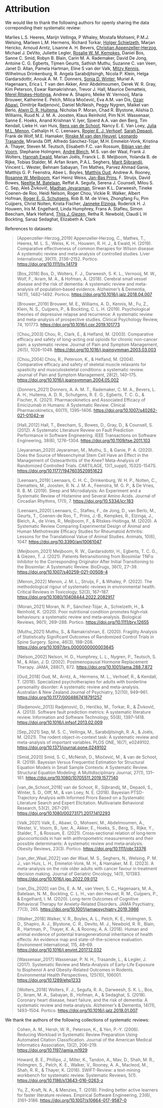 # Attribution

We would like to thank the following authors for openly sharing the data correponding their systematic review:

Marlies L.S. Heeres, Marijn Vellinga, P Whaley, Mostafa Mohseni, P.M.J. Welsing, Marleen L.M. Hermens, Richard Torkar, [Holger Schielzeth](https://orcid.org/0000-0002-9124-2261), Marjan Hericko, Arnoud Arntz, Lisanne A. H. Bevers, [Christian Appenzeller-Herzog](https://orcid.org/0000-0001-7430-294X), Michael J. DeVito, Juliette Legler, [Rosalie W. M. Kempkes](https://orcid.org/0000-0002-6232-5295), Daniel Bos, Sanne C. Smid, Robyn B. Blain, Carin M. A. Rademaker, David De Jong, Antoine C. G. Egberts, Tijmen Geurts, Sathish Muthu, Suzanne C. van Veen, Janet D. Allan, Pamela Hartman, Eline S van der Valk, [Mitzy Kennis](https://orcid.org/0000-0002-0729-6436), Wilhelmus Drinkenburg, R. Angela Sarabdjitsingh, Nicola P. Klein, Helga Gardarsdottir, Anouk A. M. T. Donners, [Sonja D. Winter](https://orcid.org/0000-0002-2203-002X), Muriel A. Hagenaars, Erica L T van den Akker, Amir Abdelmoumen, Derek W. R. Gray, Kim Peterson, Eswar Ramakrishnan, Trevor J. Hall, Maurice Dematteis, [Merel Ritskes-Hoitinga](https://orcid.org/0000-0001-5315-284X), Andrew A. Shapiro, Meike W. Vernooij, Maria Brouwer, Katherine E. Pelch, Milica Miočević, Eva A.M. van Dis, [Ozair Abawi](https://orcid.org/0000-0002-1343-6562), Dimitrije Radjenović, Daniel McNeish, Peggy Nygren, Maikel van Berlo, [Alwin D. R. Huitema](https://orcid.org/0000-0003-1939-4639), Nicholas P. Moran, Chad R. Blystone, Alishia D. Williams, Ruud N. J. M. A. Joosten, Klaus Reinhold, Pim N.H. Wassenaar, Sanne E. Hoeks, Anand Krishnan V. Iyer, Sjoerd A.A. van den Berg, Tim Kendall, Lieke H. van Huis, [Rens van de Schoot](https://orcid.org/0000-0001-7736-2091), Nancy E. E. Van Loey, [Julia M.L. Menon](https://orcid.org/0000-0002-3467-1908), Cathalijn H. C. Leenaars, [Rogier E. J. Verhoef](https://orcid.org/0000-0002-0876-1926), [Sarah Depaoli](https://orcid.org/0000-0002-1277-0462), Frank de Wolf, M.E. Hamaker, [Rinske M van den Heuvel](https://orcid.org/0000-0002-3835-4686), [Leonardo Trasande](https://orcid.org/0000-0002-1928-597X), Miranda Olff, Alfredo Sánchez-Tójar, M.H. Emmelot-Vonk, Kristina A. Thayer, Steven M. Teutsch, Elisabeth F.C. van Rossum, [Bibian van der Voorn](https://orcid.org/0000-0003-1299-0067), Stephanie Holmgren, [André Bleich](https://orcid.org/0000-0002-3438-0254), M.S. van der Waal, Frank J. Wolters, [Hannah Ewald](https://orcid.org/0000-0002-5081-1093), Marian Joëls, Franck L. B. Meijboom, Yolanda B. de Rijke, Tobias Stalder, M. Arfan Ikram, P.A.L. Seghers, [Marit Sijbrandij](https://orcid.org/0000-0001-5430-9810), Vincent L. Wester, Behnam Sabayan, Tim Mathes, Parvez Ahmad Ganie, Matthijs G. P. Feenstra, Abee L. Boyles, [Matthijs Oud](https://orcid.org/0000-0001-8194-3614), Andrew A. Rooney, [Rosanne W. Meijboom](https://orcid.org/0000-0002-7370-0695), Karl Heinz Weiss, [Jan-Bas Prins](https://orcid.org/0000-0002-1831-8522), F. Struijs, David Bowes, [Neeltje M. Batelaan](https://orcid.org/0000-0001-6444-3781), Reffat A. Segufa, Serena J. Counsell, Milou S. C. Sep, Aleš Živkovič, [Madhan Jeyaraman](https://orcid.org/0000-0002-9045-9493), Sirwan K.L. Darweesh, Tineke Coenen-de Roo, Heidi Nelson, Roger Chou, Vickie R. Walker, Albert Hofman, [Roger E. G. Schutgens](https://orcid.org/0000-0002-2762-6033), Rob B. M. de Vries, Zhongfang Fu, Pim Cuijpers, Christ Nolten, Krista Fischer, [Janneke Elzinga](https://orcid.org/0000-0002-4819-9499), Roderick H. J. Houwen, Iris M. Engelhard, Linda Humphrey, Frans A. Stafleu, Simon Beecham, Mark Helfand, [Thijs J. Giezen](https://orcid.org/0000-0002-4087-033X), Retha R. Newbold, Claudi L H Bockting, Sanaz Sedaghat, Elizabeth A. Clark 


References to datasets:

> [Appenzeller-Herzog_2019] Appenzeller‐Herzog, C., Mathes, T., Heeres, M. L. S., Weiss, K. H., Houwen, R. H. J., & Ewald, H. (2019). Comparative effectiveness of common therapies for Wilson disease: A systematic review and meta‐analysis of controlled studies. Liver International, 39(11), 2136–2152. Portico. https://doi.org/10.1111/liv.14179

> [Bos_2018] Bos, D., Wolters, F. J., Darweesh, S. K. L., Vernooij, M. W., Wolf, F., Ikram, M. A., & Hofman, A. (2018). Cerebral small vessel disease and the risk of dementia: A systematic review and meta‐analysis of population‐based evidence. Alzheimer’s &amp; Dementia, 14(11), 1482–1492. Portico. https://doi.org/10.1016/j.jalz.2018.04.007

> [Brouwer_2019] Brouwer, M. E., Williams, A. D., Kennis, M., Fu, Z., Klein, N. S., Cuijpers, P., & Bockting, C. L. H. (2019). Psychological theories of depressive relapse and recurrence: A systematic review and meta-analysis of prospective studies. Clinical Psychology Review, 74, 101773. https://doi.org/10.1016/j.cpr.2019.101773

> [Chou_2003] Chou, R., Clark, E., & Helfand, M. (2003). Comparative efficacy and safety of long-acting oral opioids for chronic non-cancer pain: a systematic review. Journal of Pain and Symptom Management, 26(5), 1026–1048. https://doi.org/10.1016/j.jpainsymman.2003.03.003

> [Chou_2004] Chou, R., Peterson, K., & Helfand, M. (2004). Comparative efficacy and safety of skeletal muscle relaxants for spasticity and musculoskeletal conditions: a systematic review. Journal of Pain and Symptom Management, 28(2), 140–175. https://doi.org/10.1016/j.jpainsymman.2004.05.002

> [Donners_2021] Donners, A. A. M. T., Rademaker, C. M. A., Bevers, L. A. H., Huitema, A. D. R., Schutgens, R. E. G., Egberts, T. C. G., & Fischer, K. (2021). Pharmacokinetics and Associated Efficacy of Emicizumab in Humans: A Systematic Review. Clinical Pharmacokinetics, 60(11), 1395–1406. https://doi.org/10.1007/s40262-021-01042-w

> [Hall_2012] Hall, T., Beecham, S., Bowes, D., Gray, D., & Counsell, S. (2012). A Systematic Literature Review on Fault Prediction Performance in Software Engineering. IEEE Transactions on Software Engineering, 38(6), 1276–1304. https://doi.org/10.1109/tse.2011.103

> [Jeyaraman_2020] Jeyaraman, M., Muthu, S., & Ganie, P. A. (2020). Does the Source of Mesenchymal Stem Cell Have an Effect in the Management of Osteoarthritis of the Knee? Meta-Analysis of Randomized Controlled Trials. CARTILAGE, 13(1_suppl), 1532S-1547S. https://doi.org/10.1177/1947603520951623

> [Leenaars_2019] Leenaars, C. H. C., Drinkenburg, W. H. P., Nolten, C., Dematteis, M., Joosten, R. N. J. M. A., Feenstra, M. G. P., & De Vries, R. B. M. (2019). Sleep and Microdialysis: An Experiment and a Systematic Review of Histamine and Several Amino Acids. Journal of Circadian Rhythms, 17(1), 7. https://doi.org/10.5334/jcr.183

> [Leenaars_2020] Leenaars, C., Stafleu, F., de Jong, D., van Berlo, M., Geurts, T., Coenen-de Roo, T., Prins, J.-B., Kempkes, R., Elzinga, J., Bleich, A., de Vries, R., Meijboom, F., & Ritskes-Hoitinga, M. (2020). A Systematic Review Comparing Experimental Design of Animal and Human Methotrexate Efficacy Studies for Rheumatoid Arthritis: Lessons for the Translational Value of Animal Studies. Animals, 10(6), 1047. https://doi.org/10.3390/ani10061047

> [Meijboom_2021] Meijboom, R. W., Gardarsdottir, H., Egberts, T. C. G., & Giezen, T. J. (2021). Patients Retransitioning from Biosimilar TNFα Inhibitor to the Corresponding Originator After Initial Transitioning to the Biosimilar: A Systematic Review. BioDrugs, 36(1), 27–39. https://doi.org/10.1007/s40259-021-00508-4

> [Menon_2022] Menon, J. M. L., Struijs, F., & Whaley, P. (2022). The methodological rigour of systematic reviews in environmental health. Critical Reviews in Toxicology, 52(3), 167–187. https://doi.org/10.1080/10408444.2022.2082917

> [Moran_2021] Moran, N. P., Sánchez‐Tójar, A., Schielzeth, H., & Reinhold, K. (2020). Poor nutritional condition promotes high‐risk behaviours: a systematic review and meta‐analysis. Biological Reviews, 96(1), 269–288. Portico. https://doi.org/10.1111/brv.12655

> [Muthu_2021] Muthu, S., & Ramakrishnan, E. (2020). Fragility Analysis of Statistically Significant Outcomes of Randomized Control Trials in Spine Surgery. Spine, 46(3), 198–208. https://doi.org/10.1097/brs.0000000000003645

> [Nelson_2002] Nelson, H. D., Humphrey, L. L., Nygren, P., Teutsch, S. M., & Allan, J. D. (2002). Postmenopausal Hormone Replacement Therapy. JAMA, 288(7), 872. https://doi.org/10.1001/jama.288.7.872

> [Oud_2018] Oud, M., Arntz, A., Hermens, M. L., Verhoef, R., & Kendall, T. (2018). Specialized psychotherapies for adults with borderline personality disorder: A systematic review and meta-analysis. Australian &amp; New Zealand Journal of Psychiatry, 52(10), 949–961. https://doi.org/10.1177/0004867418791257

> [Radjenovic_2013] Radjenović, D., Heričko, M., Torkar, R., & Živkovič, A. (2013). Software fault prediction metrics: A systematic literature review. Information and Software Technology, 55(8), 1397–1418. https://doi.org/10.1016/j.infsof.2013.02.009

> [Sep_2021] Sep, M. S. C., Vellinga, M., Sarabdjitsingh, R. A., & Joëls, M. (2021). The rodent object-in-context task: A systematic review and meta-analysis of important variables. PLOS ONE, 16(7), e0249102. https://doi.org/10.1371/journal.pone.0249102

> [Smid_2020] Smid, S. C., McNeish, D., Miočević, M., & van de Schoot, R. (2019). Bayesian Versus Frequentist Estimation for Structural Equation Models in Small Sample Contexts: A Systematic Review. Structural Equation Modeling: A Multidisciplinary Journal, 27(1), 131–161. https://doi.org/10.1080/10705511.2019.1577140

> [van_de_Schoot_2018] van de Schoot, R., Sijbrandij, M., Depaoli, S., Winter, S. D., Olff, M., & van Loey, N. E. (2018). Bayesian PTSD-Trajectory Analysis with Informed Priors Based on a Systematic Literature Search and Expert Elicitation. Multivariate Behavioral Research, 53(2), 267–291. https://doi.org/10.1080/00273171.2017.1412293

> [Valk_2021] Valk, E., Abawi, O., Mohseni, M., Abdelmoumen, A., Wester, V., Voorn, B., Iyer, A., Akker, E., Hoeks, S., Berg, S., Rijke, Y., Stalder, T., & Rossum, E. (2021). Cross‐sectional relation of long‐term glucocorticoids in hair with anthropometric measurements and their possible determinants: A systematic review and meta‐analysis. Obesity Reviews, 23(3). Portico. https://doi.org/10.1111/obr.13376

> [van_der_Waal_2022] van der Waal, M. S., Seghers, N., Welsing, P. M. J., van Huis, L. H., Emmelot-Vonk, M. H., & Hamaker, M. E. (2023). A meta-analysis on the role older adults with cancer favour in treatment decision making. Journal of Geriatric Oncology, 14(1), 101383. https://doi.org/10.1016/j.jgo.2022.09.012

> [van_Dis_2020] van Dis, E. A. M., van Veen, S. C., Hagenaars, M. A., Batelaan, N. M., Bockting, C. L. H., van den Heuvel, R. M., Cuijpers, P., & Engelhard, I. M. (2020). Long-term Outcomes of Cognitive Behavioral Therapy for Anxiety-Related Disorders. JAMA Psychiatry, 77(3), 265. https://doi.org/10.1001/jamapsychiatry.2019.3986

> [Walker_2018] Walker, V. R., Boyles, A. L., Pelch, K. E., Holmgren, S. D., Shapiro, A. J., Blystone, C. R., Devito, M. J., Newbold, R. R., Blain, R., Hartman, P., Thayer, K. A., & Rooney, A. A. (2018). Human and animal evidence of potential transgenerational inheritance of health effects: An evidence map and state-of-the-science evaluation. Environment International, 115, 48–69. https://doi.org/10.1016/j.envint.2017.12.032

> [Wassenaar_2017] Wassenaar, P. N. H., Trasande, L., & Legler, J. (2017). Systematic Review and Meta-Analysis of Early-Life Exposure to Bisphenol A and Obesity-Related Outcomes in Rodents. Environmental Health Perspectives, 125(10), 106001. https://doi.org/10.1289/ehp1233

> [Wolters_2018] Wolters, F. J., Segufa, R. A., Darweesh, S. K. L., Bos, D., Ikram, M. A., Sabayan, B., Hofman, A., & Sedaghat, S. (2018). Coronary heart disease, heart failure, and the risk of dementia: A systematic review and meta‐analysis. Alzheimer’s &amp; Dementia, 14(11), 1493–1504. Portico. https://doi.org/10.1016/j.jalz.2018.01.007


We thank the authors of the following collections of systematic reviews:

> Cohen, A. M., Hersh, W. R., Peterson, K., & Yen, P.-Y. (2006). Reducing Workload in Systematic Review Preparation Using Automated Citation Classification. Journal of the American Medical Informatics Association, 13(2), 206–219. https://doi.org/10.1197/jamia.m1929

> Howard, B. E., Phillips, J., Miller, K., Tandon, A., Mav, D., Shah, M. R., Holmgren, S., Pelch, K. E., Walker, V., Rooney, A. A., Macleod, M., Shah, R. R., & Thayer, K. (2016). SWIFT-Review: a text-mining workbench for systematic review. Systematic Reviews, 5(1). https://doi.org/10.1186/s13643-016-0263-z

> Yu, Z., Kraft, N. A., & Menzies, T. (2018). Finding better active learners for faster literature reviews. Empirical Software Engineering, 23(6), 3161–3186. https://doi.org/10.1007/s10664-017-9587-0

